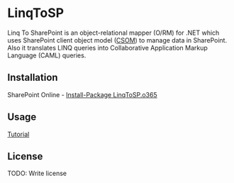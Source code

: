 # LinqToSP

Linq To SharePoint is an object-relational mapper (O/RM) for .NET which uses SharePoint client object model ([CSOM](https://go.microsoft.com/fwlink/?LinkId=531344)) to manage data in SharePoint.
Also it translates LINQ queries into Collaborative Application Markup Language (CAML) queries.

## Installation
SharePoint Online - [Install-Package LinqToSP.o365](https://www.nuget.org/packages/LinqToSP.o365/)
## Usage

[Tutorial](https://github.com/rpohomenko/SharePoint/wiki/LinqToSp)

## License

TODO: Write license
